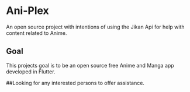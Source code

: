 # Ani-Plex

An open source project with intentions of using the Jikan Api for help with content related to Anime.

## Goal

This projects goal is to be an open source free Anime and Manga app developed in Flutter.

##Looking for any interested persons to offer assistance.
